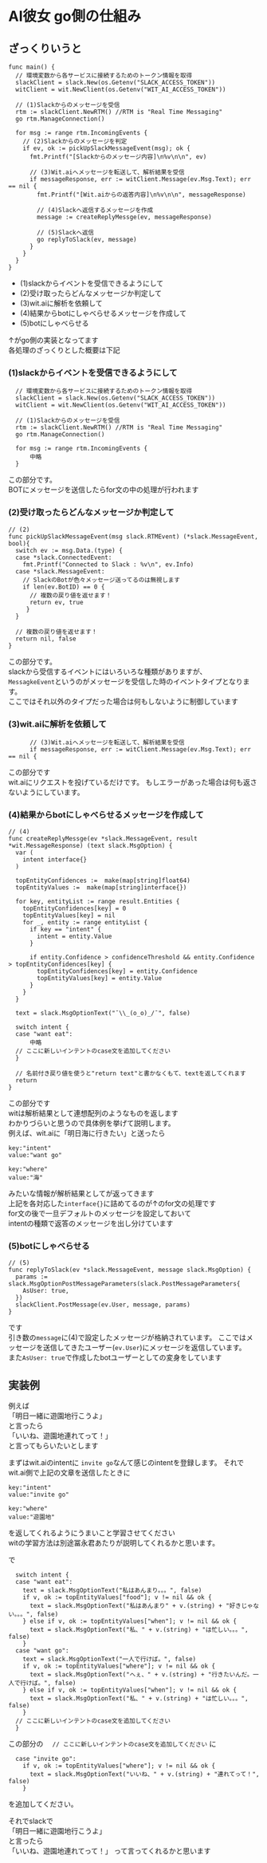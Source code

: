 # AI彼女 go側の仕組み

## ざっくりいうと

```
func main() {
  // 環境変数から各サービスに接続するためのトークン情報を取得
  slackClient = slack.New(os.Getenv("SLACK_ACCESS_TOKEN"))
  witClient = wit.NewClient(os.Getenv("WIT_AI_ACCESS_TOKEN"))

  // (1)Slackからのメッセージを受信
  rtm := slackClient.NewRTM() //RTM is "Real Time Messaging"
  go rtm.ManageConnection()

  for msg := range rtm.IncomingEvents {
    // (2)Slackからのメッセージを判定
    if ev, ok := pickUpSlackMessageEvent(msg); ok {
      fmt.Printf("[Slackからのメッセージ内容]\n%v\n\n", ev)

      // (3)Wit.aiへメッセージを転送して、解析結果を受信
      if messageResponse, err := witClient.Message(ev.Msg.Text); err == nil {
        fmt.Printf("[Wit.aiからの返答内容]\n%v\n\n", messageResponse)

        // (4)Slackへ返信するメッセージを作成
        message := createReplyMessge(ev, messageResponse)

        // (5)Slackへ返信
        go replyToSlack(ev, message)
      }
    }
  }
}
```

- (1)slackからイベントを受信できるようにして
- (2)受け取ったらどんなメッセージか判定して
- (3)wit.aiに解析を依頼して
- (4)結果からbotにしゃべらせるメッセージを作成して
- (5)botにしゃべらせる

↑がgo側の実装となってます  
各処理のざっくりとした概要は下記

### (1)slackからイベントを受信できるようにして

```
  // 環境変数から各サービスに接続するためのトークン情報を取得
  slackClient = slack.New(os.Getenv("SLACK_ACCESS_TOKEN"))
  witClient = wit.NewClient(os.Getenv("WIT_AI_ACCESS_TOKEN"))

  // (1)Slackからのメッセージを受信
  rtm := slackClient.NewRTM() //RTM is "Real Time Messaging"
  go rtm.ManageConnection()

  for msg := range rtm.IncomingEvents {
	  中略
  }
```

この部分です。  
BOTにメッセージを送信したらfor文の中の処理が行われます

### (2)受け取ったらどんなメッセージか判定して

```
// (2)
func pickUpSlackMessageEvent(msg slack.RTMEvent) (*slack.MessageEvent, bool){
  switch ev := msg.Data.(type) {
  case *slack.ConnectedEvent:
    fmt.Printf("Connected to Slack : %v\n", ev.Info)
  case *slack.MessageEvent:
    // SlackのBotが色々メッセージ送ってるのは無視します
    if len(ev.BotID) == 0 {
      // 複数の戻り値を返せます！
      return ev, true
     }
  }

  // 複数の戻り値を返せます！
  return nil, false
}
```

この部分です。  
slackから受信するイベントにはいろいろな種類がありますが、  
`MessagkeEvent`というのがメッセージを受信した時のイベントタイプとなります。  
ここではそれ以外のタイプだった場合は何もしないように制御しています

### (3)wit.aiに解析を依頼して

```
      // (3)Wit.aiへメッセージを転送して、解析結果を受信
      if messageResponse, err := witClient.Message(ev.Msg.Text); err == nil {
```

この部分です  
wit.aiにリクエストを投げているだけです。
もしエラーがあった場合は何も返さないようにしています。

### (4)結果からbotにしゃべらせるメッセージを作成して

```
// (4)
func createReplyMessge(ev *slack.MessageEvent, result *wit.MessageResponse) (text slack.MsgOption) {
  var (
    intent interface{}
  )

  topEntityConfidences :=  make(map[string]float64)
  topEntityValues :=  make(map[string]interface{})

  for key, entityList := range result.Entities {
    topEntityConfidences[key] = 0
    topEntityValues[key] = nil
    for _, entity := range entityList {
      if key == "intent" {
        intent = entity.Value
      }

      if entity.Confidence > confidenceThreshold && entity.Confidence > topEntityConfidences[key] {
        topEntityConfidences[key] = entity.Confidence
        topEntityValues[key] = entity.Value
      }
    }
  }

  text = slack.MsgOptionText("¯\\_(o_o)_/¯", false)

  switch intent {
  case "want eat":
	  中略
  // ここに新しいインテントのcase文を追加してください 
  }

  // 名前付き戻り値を使うと"return text"と書かなくもて、textを返してくれます
  return
}
```

この部分です  
witは解析結果として連想配列のようなものを返します  
わかりづらいと思うので具体例を挙げて説明します。  
例えば、wit.aiに「明日海に行きたい」と送ったら
```
key:"intent"
value:"want go"

key:"where"
value:"海"
```
みたいな情報が解析結果としてが返ってきます  
上記を各対応した`interface{}`に詰めてるのが↑のfor文の処理です  
for文の後で一旦デフォルトのメッセージを設定しておいて  
intentの種類で返答のメッセージを出し分けています  

### (5)botにしゃべらせる

```
// (5)
func replyToSlack(ev *slack.MessageEvent, message slack.MsgOption) {
  params := slack.MsgOptionPostMessageParameters(slack.PostMessageParameters{
    AsUser: true,
  })
  slackClient.PostMessage(ev.User, message, params)
}
```

です  
引き数の`message`に(4)で設定したメッセージが格納されています。
ここではメッセージを送信してきたユーザー(`ev.User`)にメッセージを返信しています。  
また`AsUser: true`で作成したbotユーザーとしての変身をしています

## 実装例

例えば  
「明日一緒に遊園地行こうよ」  
と言ったら  
「いいね、遊園地連れてって！」  
と言ってもらいたいとします  

まずはwit.aiのintentに
`invite go`なんて感じのintentを登録します。
それでwit.ai側で上記の文章を送信したときに
```
key:"intent"
value:"invite go"

key:"where"
value:"遊園地"
```
を返してくれるようにうまいこと学習させてください  
witの学習方法は別途冨永君あたりが説明してくれるかと思います。  

で
```
  switch intent {
  case "want eat":
    text = slack.MsgOptionText("私はあんまり。。。", false)
    if v, ok := topEntityValues["food"]; v != nil && ok {
      text = slack.MsgOptionText("私はあんまり" + v.(string) + "好きじゃない。。。", false)
    } else if v, ok := topEntityValues["when"]; v != nil && ok {
      text = slack.MsgOptionText("私、" + v.(string) + "は忙しい。。。", false)
    }
  case "want go":
    text = slack.MsgOptionText("一人で行けば。", false)
    if v, ok := topEntityValues["where"]; v != nil && ok {
      text = slack.MsgOptionText("へぇ、" + v.(string) + "行きたいんだ。一人で行けば。", false)
    } else if v, ok := topEntityValues["when"]; v != nil && ok {
      text = slack.MsgOptionText("私、" + v.(string) + "は忙しい。。。", false)
    }
  // ここに新しいインテントのcase文を追加してください
  }
```
この部分の
`  // ここに新しいインテントのcase文を追加してください`
に
```
  case "invite go":
    if v, ok := topEntityValues["where"]; v != nil && ok {
      text = slack.MsgOptionText("いいね、" + v.(string) + "連れてって！", false)
    }
```
を追加してください。

それでslackで  
「明日一緒に遊園地行こうよ」  
と言ったら  
「いいね、遊園地連れてって！」 
って言ってくれるかと思います
